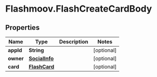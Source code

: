 # Flashmoov.FlashCreateCardBody

## Properties
Name | Type | Description | Notes
------------ | ------------- | ------------- | -------------
**appId** | **String** |  | [optional] 
**owner** | [**SocialInfo**](SocialInfo.md) |  | [optional] 
**card** | [**FlashCard**](FlashCard.md) |  | [optional] 


